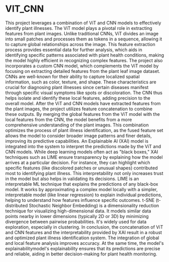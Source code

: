 # VIT_CNN
This project leverages a combination of ViT and CNN models to effectively identify plant illnesses. The ViT model plays a pivotal role in extracting features from plant images. Unlike traditional CNNs, ViT divides an image into small patches and processes them as tokens in a sequence, allowing it to capture global relationships across the image. This feature extraction process provides essential data for further analysis, which aids in identifying specific patterns associated with plant health conditions, making the model highly efficient in recognizing complex features.
The project also incorporates a custom CNN model, which complements the ViT model by focusing on extracting detailed features from the plant leaf image dataset. CNNs are well-known for their ability to capture localized spatial information, such as color, texture, and shape. These characteristics are crucial for diagnosing plant illnesses since certain diseases manifest through specific visual symptoms like spots or discoloration. The CNN thus helps isolate and identify these local features, adding precision to the overall model.
After the ViT and CNN models have extracted features from the plant images, the project utilizes feature concatenation to combine these outputs. By merging the global features from the ViT model with the local features from the CNN, the model benefits from a more comprehensive understanding of the plant images. This combination optimizes the process of plant illness identification, as the fused feature set allows the model to consider broader image patterns and finer details, improving its predictive capabilities.
An Explainable AI (XAI) model is integrated into the system to interpret the predictions made by the ViT and CNN models. While deep learning models often act as "black boxes," XAI techniques such as LIME  ensure transparency by explaining how the model arrives at a particular decision. For instance, they can highlight which specific features (like discolored patches or unusual shapes) contributed most to identifying plant illness. This interpretability not only increases trust in the model but also helps in validating its decisions.
LIME  is an interpretable ML technique that explains the predictions of any black-box model. It works by approximating a complex model locally with a simpler, interpretable model (like linear regression) to explain individual predictions, helping to understand how features influence specific outcomes.
t-SNE (t-distributed Stochastic Neighbor Embedding) is a dimensionality reduction technique for visualizing high-dimensional data. It models similar data points nearby in lower dimensions (typically 2D or 3D) by minimizing divergence between pairwise probabilities. It's widely used for data exploration, especially in clustering.
In conclusion, the concatenation of ViT and CNN features and the interpretability provided by XAI result in a robust and optimized plant illness identification system. The integration of global and local feature analysis improves accuracy. At the same time, the model's explainabilitymodel's explainability ensures that its predictions are precise and reliable, aiding in better decision-making for plant health monitoring.



